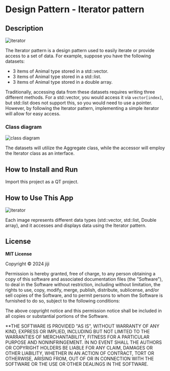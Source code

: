 # Design Pattern - Iterator pattern

## Description

![iterator](https://github.com/jiji-thecat/dp-iterator/assets/104809324/629b8b16-5dd7-4cf6-bbf9-74a062905933)

The Iterator pattern is a design pattern used to easily iterate or provide access to a set of data. For example, suppose you have the following datasets:

- 3 items of Animal type stored in a std::vector.
- 3 items of Animal type stored in a std::list.
- 3 items of Animal type stored in a double array.

Traditionally, accessing data from these datasets requires writing three different methods. For a std::vector, you would access it via `vector[index]`, but std::list does not support this, so you would need to use a pointer. However, by following the Iterator pattern, implementing a simple iterator will allow for easy access.

### Class diagram

![class diagram](https://github.com/jiji-thecat/dp-iterator/assets/104809324/540224f3-09fd-4851-8985-6a042a056fb7)

The datasets will utilize the Aggregate class, while the accessor will employ the Iterator class as an interface.

## How to Install and Run

Import this project as a QT project.

## How to Use This App

![iterator](https://github.com/jiji-thecat/dp-iterator/assets/104809324/629b8b16-5dd7-4cf6-bbf9-74a062905933)

Each image represents different data types (std::vector, std::list, Double array), and it accesses and displays data using the Iterator pattern.

## License

**MIT License**

Copyright © 2024 jiji

Permission is hereby granted, free of charge, to any person obtaining a copy of this software and associated documentation files (the "Software"), to deal in the Software without restriction, including without limitation, the rights to use, copy, modify, merge, publish, distribute, sublicense, and/or sell copies of the Software, and to permit persons to whom the Software is furnished to do so, subject to the following conditions:

The above copyright notice and this permission notice shall be included in all copies or substantial portions of the Software.

\*\*THE SOFTWARE IS PROVIDED "AS IS", WITHOUT WARRANTY OF ANY KIND, EXPRESS OR IMPLIED, INCLUDING BUT NOT LIMITED TO THE WARRANTIES OF MERCHANTABILITY, FITNESS FOR A PARTICULAR PURPOSE AND NONINFRINGEMENT. IN NO EVENT SHALL THE AUTHORS OR COPYRIGHT HOLDERS BE LIABLE FOR ANY CLAIM, DAMAGES OR OTHER LIABILITY, WHETHER IN AN ACTION OF CONTRACT, TORT OR OTHERWISE, ARISING FROM, OUT OF OR IN CONNECTION WITH THE SOFTWARE OR THE USE OR OTHER DEALINGS IN THE SOFTWARE.
